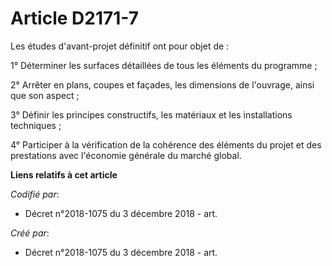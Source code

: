 # Article D2171-7

Les études d'avant-projet définitif ont pour objet de :

1° Déterminer les surfaces détaillées de tous les éléments du programme ;

2° Arrêter en plans, coupes et façades, les dimensions de l'ouvrage, ainsi que son aspect ;

3° Définir les principes constructifs, les matériaux et les installations techniques ;

4° Participer à la vérification de la cohérence des éléments du projet et des prestations avec l'économie générale du marché
global.

**Liens relatifs à cet article**

_Codifié par_:

  - Décret n°2018-1075 du 3 décembre 2018 - art.

_Créé par_:

  - Décret n°2018-1075 du 3 décembre 2018 - art.
